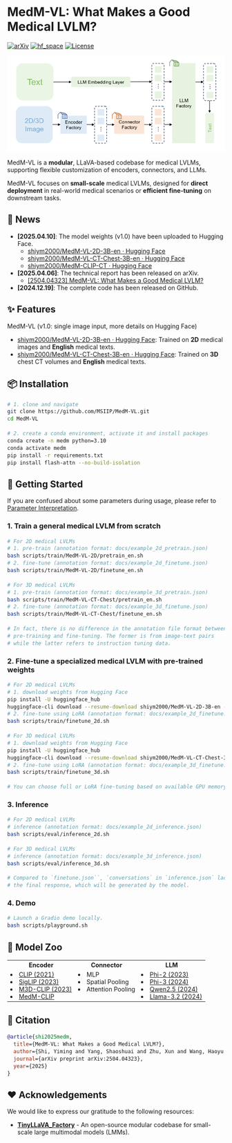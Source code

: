 # MedM-VL: What Makes a Good Medical LVLM?

[![arXiv](https://img.shields.io/badge/Arxiv-2504.04323-b31b1b.svg?logo=arXiv)](https://arxiv.org/abs/2504.04323) [![hf_space](https://img.shields.io/badge/🤗-%20Open%20In%20HF-blue.svg)](https://huggingface.co/collections/shiym2000/medm-vl-67f739e50d344d712eb7b010) [![License](https://img.shields.io/badge/License-Apache%202.0-yellow)](./LICENSE)

![architecture](./assets/architecture.png)

MedM-VL is a **modular**, LLaVA-based codebase for medical LVLMs, supporting flexible customization of encoders, connectors, and LLMs.

MedM-VL focuses on **small-scale** medical LVLMs, designed for **direct deployment** in real-world medical scenarios or **efficient fine-tuning** on downstream tasks.


## :newspaper: News

+ **[2025.04.10]**: The model weights (v1.0) have been uploaded to Hugging Face.
  + [shiym2000/MedM-VL-2D-3B-en · Hugging Face](https://huggingface.co/shiym2000/MedM-VL-2D-3B-en)
  + [shiym2000/MedM-VL-CT-Chest-3B-en · Hugging Face](https://huggingface.co/shiym2000/MedM-VL-CT-Chest-3B-en)
  + [shiym2000/MedM-CLIP-CT · Hugging Face](https://huggingface.co/shiym2000/MedM-CLIP-CT)
+ **[2025.04.06]**: The technical report has been released on arXiv.
  + [\[2504.04323\] MedM-VL: What Makes a Good Medical LVLM?](https://arxiv.org/abs/2504.04323)
+ **[2024.12.19]**: The complete code has been released on GitHub.


## :sparkles: Features

MedM-VL (v1.0: single image input, more details on Hugging Face)
+ [shiym2000/MedM-VL-2D-3B-en · Hugging Face](https://huggingface.co/shiym2000/MedM-VL-2D-3B-en): Trained on **2D** medical images and **English** medical texts.
+ [shiym2000/MedM-VL-CT-Chest-3B-en · Hugging Face](https://huggingface.co/shiym2000/MedM-VL-CT-Chest-3B-en): Trained on **3D** chest CT volumes and **English** medical texts.


## :package: Installation

``` bash
# 1. clone and navigate
git clone https://github.com/MSIIP/MedM-VL.git
cd MedM-VL

# 2. create a conda environment, activate it and install packages
conda create -n medm python=3.10
conda activate medm
pip install -r requirements.txt
pip install flash-attn --no-build-isolation
```


## :rocket: Getting Started

If you are confused about some parameters during usage, please refer to [Parameter Interpretation](docs/param_interpretation.md).

### 1. Train a general medical LVLM from scratch

``` bash
# For 2D medical LVLMs
# 1. pre-train (annotation format: docs/example_2d_pretrain.json)
bash scripts/train/MedM-VL-2D/pretrain_en.sh
# 2. fine-tune (annotation format: docs/example_2d_finetune.json)
bash scripts/train/MedM-VL-2D/finetune_en.sh

# For 3D medical LVLMs
# 1. pre-train (annotation format: docs/example_3d_pretrain.json)
bash scripts/train/MedM-VL-CT-Chest/pretrain_en.sh
# 2. fine-tune (annotation format: docs/example_3d_finetune.json)
bash scripts/train/MedM-VL-CT-Chest/finetune_en.sh

# In fact, there is no difference in the annotation file format between
# pre-training and fine-tuning. The former is from image-text pairs
# while the latter refers to instruction tuning data.
```

### 2. Fine-tune a specialized medical LVLM with pre-trained weights

``` bash
# For 2D medical LVLMs
# 1. download weights from Hugging Face
pip install -U huggingface_hub
huggingface-cli download --resume-download shiym2000/MedM-VL-2D-3B-en --local-dir work_dirs/MedM-VL-2D-3B-en
# 2. fine-tune using LoRA (annotation format: docs/example_2d_finetune.json)
bash scripts/train/finetune_2d.sh

# For 3D medical LVLMs
# 1. download weights from Hugging Face
pip install -U huggingface_hub
huggingface-cli download --resume-download shiym2000/MedM-VL-CT-Chest-3B-en --local-dir work_dirs/MedM-VL-CT-Chest-3B-en
# 2. fine-tune using LoRA (annotation format: docs/example_3d_finetune.json)
bash scripts/train/finetune_3d.sh

# You can choose full or LoRA fine-tuning based on available GPU memory.
```

### 3. Inference

``` bash
# For 2D medical LVLMs
# inference (annotation format: docs/example_2d_inference.json)
bash scripts/eval/inference_2d.sh

# For 3D medical LVLMs
# inference (annotation format: docs/example_3d_inference.json)
bash scripts/eval/inference_3d.sh

# Compared to `finetune.json``, `conversations` in `inference.json` lacks
# the final response, which will be generated by the model.
```

### 4. Demo

``` bash
# Launch a Gradio demo locally.
bash scripts/playground.sh
```


## :robot: Model Zoo

<table>
  <tr align="center">
    <td><b>Encoder</b></td>
    <td><b>Connector</b></td>
    <td><b>LLM</b></td>
  </tr>
  <tr valign="top">
    <td>
      <li><a href="https://arxiv.org/abs/2103.00020"> CLIP (2021) </a></li>
      <li><a href="https://arxiv.org/abs/2303.15343"> SigLIP (2023) </a></li>
      <li><a href="https://arxiv.org/abs/2404.00578"> M3D-CLIP (2023) </a></li>
      <li><a href="https://huggingface.co/collections/shiym2000/medm-clip-67f7afd8a3dbcff656466805"> MedM-CLIP <a></li>
    </td>
    <td>
      <li> MLP </li>
      <li> Spatial Pooling </li>
      <li> Attention Pooling </li>
    </td>
    <td>
      <li><a href="https://www.microsoft.com/en-us/research/blog/phi-2-the-surprising-power-of-small-language-models/"> Phi-2 (2023) </a></li>
      <li><a href="https://arxiv.org/abs/2404.14219"> Phi-3 (2024) </a></li>
      <li><a href="https://arxiv.org/abs/2412.15115"> Qwen2.5 (2024) </a></li>
      <li><a href="https://ai.meta.com/blog/llama-3-2-connect-2024-vision-edge-mobile-devices/"> Llama-3.2 (2024) </a></li>
    </td>
  </tr>
</table>


## :book: Citation

``` bibtex
@article{shi2025medm,
  title={MedM-VL: What Makes a Good Medical LVLM?},
  author={Shi, Yiming and Yang, Shaoshuai and Zhu, Xun and Wang, Haoyu and Li, Miao and Wu, Ji},
  journal={arXiv preprint arXiv:2504.04323},
  year={2025}
}
```


## :heart: Acknowledgements

We would like to express our gratitude to the following resources:
+ [**TinyLLaVA_Factory**](https://github.com/TinyLLaVA/TinyLLaVA_Factory) - An open-source modular codebase for small-scale large multimodal models (LMMs).
